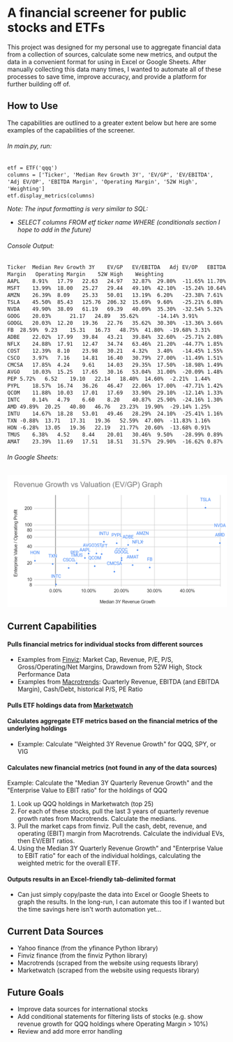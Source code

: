 # A financial screener for public stocks and ETFs

This project was designed for my personal use to aggregate financial data from a collection of sources, calculate some new metrics, and output the data in a convenient format for using in Excel or Google Sheets. After manually collecting this data many times, I wanted to automate all of these processes to save time, improve accuracy, and provide a platform for further building off of.

## How to Use
The capabilities are outlined to a greater extent below but here are some examples of the capabilities of the screener.


###### In main.py, run:
```
etf = ETF('qqq')
columns = ['Ticker', 'Median Rev Growth 3Y', 'EV/GP', 'EV/EBITDA', 'Adj EV/OP', 'EBITDA Margin', 'Operating Margin', '52W High', 'Weighting']
etf.display_metrics(columns)
```
_Note: The input formatting is very similar to SQL:_
* _SELECT columns FROM etf ticker name WHERE (conditionals section I hope to add in the future)_


###### Console Output:
```
Ticker	Median Rev Growth 3Y	EV/GP	EV/EBITDA	Adj EV/OP	EBITDA Margin	Operating Margin	52W High	Weighting	
AAPL	8.91%	17.79	22.63	24.97	32.87%	29.80%	-11.65%	11.70%	
MSFT	13.99%	18.00	25.27	29.44	49.10%	42.10%	-15.24%	10.64%	
AMZN	26.39%	8.09	25.33	50.01	13.19%	6.20%	-23.38%	7.61%	
TSLA	45.50%	85.43	125.76	206.32	15.69%	9.60%	-25.21%	6.08%	
NVDA	49.90%	38.09	61.19	69.39	40.09%	35.30%	-32.54%	5.32%	
GOOG	20.03%		21.17	24.89	35.62%		-14.14%	3.91%	
GOOGL	20.03%	12.20	19.36	22.76	35.62%	30.30%	-13.36%	3.66%	
FB	28.59%	9.23	15.31	16.73	48.75%	41.80%	-19.68%	3.31%	
ADBE	22.02%	17.99	39.84	43.21	39.84%	32.60%	-25.71%	2.08%	
NFLX	24.88%	17.91	12.47	34.74	63.46%	21.20%	-44.77%	1.85%	
COST	12.39%	8.10	23.98	30.21	4.32%	3.40%	-14.45%	1.55%	
CSCO	3.97%	7.16	14.81	16.40	30.79%	27.00%	-11.49%	1.51%	
CMCSA	17.85%	4.24	9.61	14.03	29.35%	17.50%	-18.98%	1.49%	
AVGO	10.03%	15.25	17.65	30.16	53.04%	31.00%	-20.09%	1.48%	
PEP	5.72%	6.52	19.10	22.14	18.40%	14.60%	-2.21%	1.44%	
PYPL	18.57%	16.74	36.26	46.47	22.06%	17.00%	-47.71%	1.42%	
QCOM	11.88%	10.03	17.01	17.69	33.90%	29.10%	-12.14%	1.33%	
INTC	0.14%	4.79	6.60	8.20	40.87%	25.90%	-24.16%	1.30%	
AMD	49.89%	20.25	40.80	46.76	23.23%	19.90%	-29.14%	1.25%	
INTU	14.67%	18.28	53.01	49.46	28.29%	24.10%	-25.41%	1.16%	
TXN	-0.88%	13.71	17.31	19.36	52.59%	47.00%	-11.83%	1.16%	
HON	-6.28%	13.05	19.36	22.19	21.77%	20.60%	-13.68%	0.91%	
TMUS	6.38%	4.52	8.44	20.01	30.46%	9.50%	-28.99%	0.89%	
AMAT	23.39%	11.69	17.51	18.51	31.57%	29.90%	-16.62%	0.87%
```
###### In Google Sheets: 
![EV/EBIT Graph](EV_to_EBIT_graph.PNG)

## Current Capabilities
#### Pulls financial metrics for individual stocks from different sources
- Examples from [Finviz](https://finviz.com/quote.ashx?t=AAPL): Market Cap, Revenue, P/E, P/S, Gross/Operating/Net Margins, Drawdown from 52W High, Stock Performance Data
- Examples from [Macrotrends](https://www.macrotrends.net/stocks/charts/GOOGL/alphabet/revenue): Quarterly Revenue, EBITDA (and EBITDA Margin), Cash/Debt, historical P/S, PE Ratio
#### Pulls ETF holdings data from [Marketwatch](https://www.marketwatch.com/investing/fund/qqq/holdings)
#### Calculates aggregate ETF metrics based on the financial metrics of the underlying holdings
- Example: Calculate "Weighted 3Y Revenue Growth" for QQQ, SPY, or VIG
#### Calculates new financial metrics (not found in any of the data sources)
Example: Calculate the "Median 3Y Quarterly Revenue Growth" and the "Enterprise Value to EBIT ratio" for the holdings of QQQ
1. Look up QQQ holdings in Marketwatch (top 25)
2. For each of these stocks, pull the last 3 years of quarterly revenue growth rates from Macrotrends. Calculate the medians.
3. Pull the market caps from finviz. Pull the cash, debt, revenue, and operating (EBIT) margin from Macrotrends. Calculate the individual EVs, then EV/EBIT ratios.
4. Using the Median 3Y Quarterly Revenue Growth" and "Enterprise Value to EBIT ratio" for each of the individual holdings, calculating the weighted metric for the overall ETF.
#### Outputs results in an Excel-friendly tab-delimited format
- Can just simply copy/paste the data into Excel or Google Sheets to graph the results. In the long-run, I can automate this too if I wanted but the time savings here isn't worth automation yet...

## Current Data Sources
- Yahoo finance (from the yfinance Python library)
- Finviz finance (from the finviz Python library)
- Macrotrends (scraped from the website using requests library)
- Marketwatch (scraped from the website using requests library)

## Future Goals
- Improve data sources for international stocks
- Add conditional statements for filtering lists of stocks (e.g. show revenue growth for QQQ holdings where Operating Margin > 10%)
- Review and add more error handling


